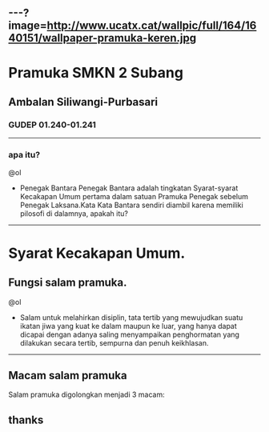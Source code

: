 ---?image=http://www.ucatx.cat/wallpic/full/164/1640151/wallpaper-pramuka-keren.jpg
---
# Pramuka SMKN 2 Subang
## Ambalan Siliwangi-Purbasari
### GUDEP 01.240-01.241

---
### apa itu?

@ol
- Penegak Bantara Penegak Bantara adalah tingkatan Syarat-syarat Kecakapan Umum pertama dalam satuan Pramuka Penegak sebelum Penegak Laksana.Kata Kata Bantara sendiri diambil karena memiliki pilosofi di dalamnya, apakah itu?

---
# Syarat Kecakapan Umum.
## Fungsi salam pramuka.

@ol
- Salam untuk melahirkan disiplin, tata tertib yang mewujudkan suatu ikatan jiwa yang kuat ke dalam maupun ke luar, yang hanya dapat dicapai dengan adanya saling menyampaikan penghormatan yang dilakukan secara tertib, sempurna dan penuh keikhlasan.
---
## Macam salam pramuka
Salam pramuka digolongkan menjadi 3 macam:

## thanks
